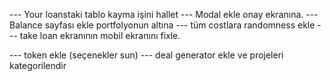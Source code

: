 --- Your loanstaki tablo kayma işini hallet
--- Modal ekle onay ekranına.
--- Balance sayfası ekle portfolyonun altına
--- tüm costlara randomness ekle
--- take loan ekranının mobil ekranını fixle.

--- token ekle (seçenekler sun)
--- deal generator ekle ve projeleri kategorilendir
